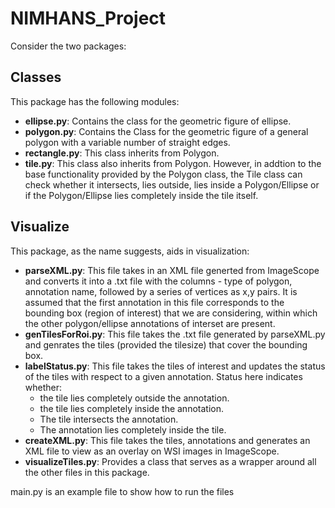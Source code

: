 # NIMHANS_Project
Consider the two packages:
## Classes
This package has the following modules:
* **ellipse.py**: Contains the class for the geometric figure of ellipse.
* **polygon.py**: Contains the Class for the geometric figure of a general polygon with a variable number of straight edges.
* **rectangle.py**: This class inherits from Polygon.
* **tile.py**: This class also inherits from Polygon. However, in addtion to the base functionality provided by the Polygon class, the Tile class can check whether it intersects, lies outside, lies inside a Polygon/Ellipse or if the Polygon/Ellipse lies completely inside the tile itself.
## Visualize
This package, as the name suggests, aids in visualization:
* **parseXML.py**: This file takes in an XML file generted from ImageScope and converts it into a .txt file with the columns - type of polygon, annotation name, followed by a series of vertices as x,y pairs. It is assumed that the first annotation in this file corresponds to the bounding box (region of interest) that we are considering, within which the other polygon/ellipse annotations of interset are present.
* **genTilesForRoi.py**: This file takes the .txt file generated by parseXML.py and genrates the tiles (provided the tilesize) that cover the bounding box.
* **labelStatus.py**: This file takes the tiles of interest and updates the status of the tiles with respect to a given annotation.
Status here indicates whether:
  * the tile lies completely outside the annotation.
  * the tile lies completely inside the annotation.
  * The tile intersects the annotation.
  * The annotation lies completely inside the tile.
* **createXML.py**: This file takes the tiles, annotations and generates an XML file to view as an overlay on WSI images in ImageScope.
* **visualizeTiles.py**: Provides a class that serves as a wrapper around all the other files in this package.

main.py is an example file to show how to run the files